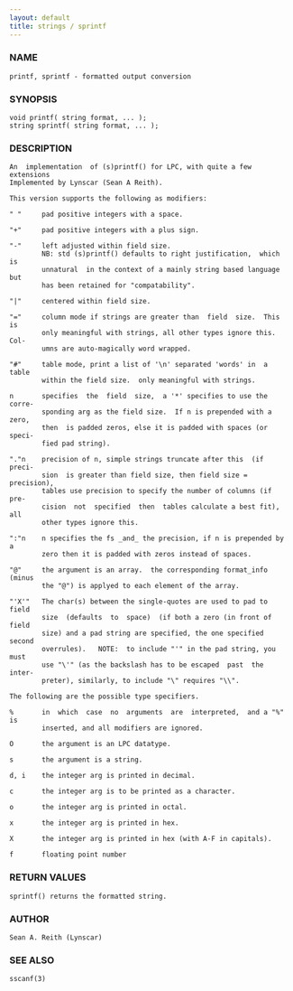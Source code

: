 ```yaml
---
layout: default
title: strings / sprintf
---
```


### NAME

    printf, sprintf - formatted output conversion


### SYNOPSIS

    void printf( string format, ... );
    string sprintf( string format, ... );


### DESCRIPTION

    An  implementation  of (s)printf() for LPC, with quite a few extensions
    Implemented by Lynscar (Sean A Reith).

    This version supports the following as modifiers:

    " "     pad positive integers with a space.

    "+"     pad positive integers with a plus sign.

    "-"     left adjusted within field size.
            NB: std (s)printf() defaults to right justification,  which  is
            unnatural  in the context of a mainly string based language but
            has been retained for "compatability".

    "|"     centered within field size.

    "="     column mode if strings are greater than  field  size.  This  is
            only meaningful with strings, all other types ignore this. Col‐
            umns are auto-magically word wrapped.

    "#"     table mode, print a list of '\n' separated 'words' in  a  table
            within the field size.  only meaningful with strings.

    n       specifies  the  field  size,  a '*' specifies to use the corre‐
            sponding arg as the field size.  If n is prepended with a zero,
            then  is padded zeros, else it is padded with spaces (or speci‐
            fied pad string).

    "."n    precision of n, simple strings truncate after this  (if  preci‐
            sion  is greater than field size, then field size = precision),
            tables use precision to specify the number of columns (if  pre‐
            cision  not  specified  then  tables calculate a best fit), all
            other types ignore this.

    ":"n    n specifies the fs _and_ the precision, if n is prepended by  a
            zero then it is padded with zeros instead of spaces.

    "@"     the argument is an array.  the corresponding format_info (minus
            the "@") is applyed to each element of the array.

    "'X'"   The char(s) between the single-quotes are used to pad to  field
            size  (defaults  to  space)  (if both a zero (in front of field
            size) and a pad string are specified, the one specified  second
            overrules).   NOTE:  to include "'" in the pad string, you must
            use "\'" (as the backslash has to be escaped  past  the  inter‐
            preter), similarly, to include "\" requires "\\".

    The following are the possible type specifiers.

    %       in  which  case  no  arguments  are  interpreted,  and a "%" is
            inserted, and all modifiers are ignored.

    O       the argument is an LPC datatype.

    s       the argument is a string.

    d, i    the integer arg is printed in decimal.

    c       the integer arg is to be printed as a character.

    o       the integer arg is printed in octal.

    x       the integer arg is printed in hex.

    X       the integer arg is printed in hex (with A-F in capitals).

    f       floating point number


### RETURN VALUES

    sprintf() returns the formatted string.


### AUTHOR

    Sean A. Reith (Lynscar)


### SEE ALSO

    sscanf(3)
